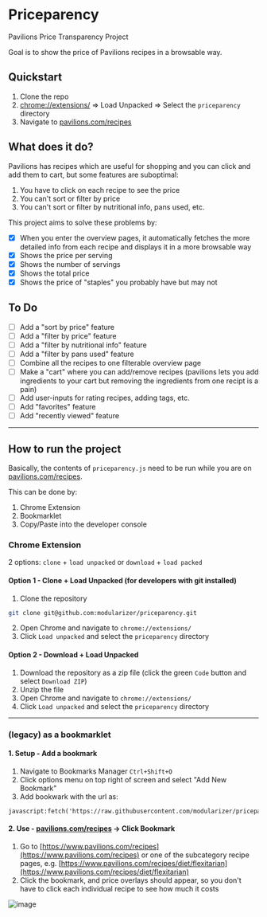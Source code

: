 # Priceparency
Pavilions Price Transparency Project

Goal is to show the price of Pavilions recipes in a browsable way.

## Quickstart
1. Clone the repo
2. [chrome://extensions/](chrome://extensions/) => Load Unpacked => Select the `priceparency` directory
3. Navigate to [pavilions.com/recipes](https://www.pavilions.com/recipes)

## What does it do?
Pavilions has recipes which are useful for shopping and you can click and add them to cart, but some features are suboptimal:
1. You have to click on each recipe to see the price
2. You can't sort or filter by price
3. You can't sort or filter by nutritional info, pans used, etc.

This project aims to solve these problems by:
- [x] When you enter the overview pages, it automatically fetches the more detailed info from each recipe and displays it in a more browsable way
- [x] Shows the price per serving
- [x] Shows the number of servings
- [x] Shows the total price
- [x] Shows the price of "staples" you probably have but may not

## To Do
- [ ] Add a "sort by price" feature
- [ ] Add a "filter by price" feature
- [ ] Add a "filter by nutritional info" feature
- [ ] Add a "filter by pans used" feature
- [ ] Combine all the recipes to one filterable overview page
- [ ] Make a "cart" where you can add/remove recipes (pavilions lets you add ingredients to your cart but removing the ingredients from one recipt is a pain)
- [ ] Add user-inputs for rating recipes, adding tags, etc.
- [ ] Add "favorites" feature
- [ ] Add "recently viewed" feature

<hr/>

## How to run the project
Basically, the contents of `priceparency.js` need to be run while you are on [pavilions.com/recipes](https://www.pavilions.com/recipes).

This can be done by:
1. Chrome Extension
2. Bookmarklet
3. Copy/Paste into the developer console

### Chrome Extension
2 options: `clone` + `load unpacked` or `download` + `load packed`

#### Option 1 - Clone + Load Unpacked (for developers with git installed)
1. Clone the repository 
```bash
git clone git@github.com:modularizer/priceparency.git
```
2. Open Chrome and navigate to `chrome://extensions/`
3. Click `Load unpacked` and select the `priceparency` directory

#### Option 2 - Download + Load Unpacked
1. Download the repository as a zip file (click the green `Code` button and select `Download ZIP`)
2. Unzip the file
3. Open Chrome and navigate to `chrome://extensions/`
4. Click `Load unpacked` and select the `priceparency` directory

<hr/>

### (legacy) as a bookmarklet
#### 1. Setup - Add a bookmark
1. Navigate to Bookmarks Manager `Ctrl+Shift+O`
2. Click options menu on top right of screen and select "Add New Bookmark"
3. Add bookwark with the url as:
```
javascript:fetch('https://raw.githubusercontent.com/modularizer/priceparency/master/priceparency.js').then(r=>r.text()).then(t=>eval(t))
```

#### 2. Use - [pavilions.com/recipes](pavilions.com/recipes) -> Click Bookmark
1. Go to [https://www.pavilions.com/recipes](https://www.pavilions.com/recipes) or one of the subcategory recipe pages, e.g. [https://www.pavilions.com/recipes/diet/flexitarian](https://www.pavilions.com/recipes/diet/flexitarian)
2. Click the bookmark, and price overlays should appear, so you don't have to click each individual recipe to see how much it costs

![image](https://github.com/user-attachments/assets/a2c3c0ed-e069-4b64-94f6-7e4b18c954ba)




